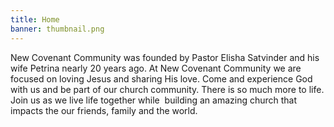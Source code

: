 ```yaml
---
title: Home
banner: thumbnail.png
---
```

New Covenant Community was founded by Pastor Elisha Satvinder and his wife Petrina nearly 20 years ago. At New Covenant Community we are focused on loving Jesus and sharing His love. Come and experience God with us and be part of our church community. There is so much more to life. Join us as we live life together while  building an amazing church that impacts the our friends, family and the world.